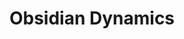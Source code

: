 ---
git: https://github.com/obsidiandynamics
logohandle: obsidiandynamics
sort: obsidiandynamics
title: Obsidian Dynamics
website: http://obsidiandynamics.com/
---